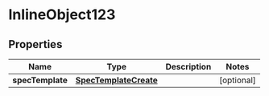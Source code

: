 

# InlineObject123

## Properties

Name | Type | Description | Notes
------------ | ------------- | ------------- | -------------
**specTemplate** | [**SpecTemplateCreate**](SpecTemplateCreate.md) |  |  [optional]



